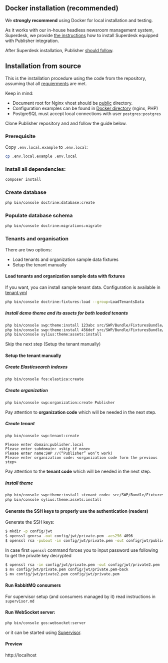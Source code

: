 ## Docker installation (recommended)

We **strongly recommend** using Docker for local installation and testing.

As it works with our in-house headless newsroom management system, Superdesk, we provide [the instructions](etc/docker/Superdesk.md) how to install Superdesk equipped with Publisher integration.

After Superdesk installation, Publisher [should follow](etc/docker/README.md).

## Installation from source

This is the installation procedure using the code from the repository, assuming that all [requierments](REQUIREMENTS.md) are met.

Keep in mind:
* Document root for Nginx vhost should be [public](public/) directory.
* Configuration examples can be found in [Docker directory](etc/docker/) (nginx, PHP)
* PostgreSQL must accept local connections with user ```postgres:postgres```


Clone Publisher repository and and follow the guide below.

### Prerequisite

Copy `.env.local.example` to `.env.local`:

```bash
cp .env.local.example .env.local
```

### Install all dependencies:

```bash
composer install
```

### Create database

```bash
php bin/console doctrine:database:create
```

### Populate database schema

```bash
php bin/console doctrine:migrations:migrate
```

### Tenants and organisation

There are two options:
* Load tenants and organization sample data fixtures
* Setup the tenant manually

#### Load tenants and organization sample data with fixtures

If you want, you can install sample tenant data. Configuration is available in  [tenant.yml](src/SWP/Bundle/FixturesBundle/Resources/fixtures/ORM/dev/tenant.yml)

```bash
php bin/console doctrine:fixtures:load --group=LoadTenantsData
```


##### Install demo theme and its assets for both loaded tenants

```bash
php bin/console swp:theme:install 123abc src/SWP/Bundle/FixturesBundle/Resources/themes/DefaultTheme/ -f -p
php bin/console swp:theme:install 456def src/SWP/Bundle/FixturesBundle/Resources/themes/DefaultTheme/ -f -p
php bin/console sylius:theme:assets:install
```

Skip the next step (Setup the tenant manually)

#### Setup the tenant manually

##### Create Elasticsearch indexes

```bash
php bin/console fos:elastica:create
```

##### Create organization

```bash
php bin/console swp:organization:create Publisher
```

Pay attention to **organization code** which will be needed in the next step.

##### Create tenant

```bash
php bin/console swp:tenant:create
```

```
Please enter domain:publisher.local
Please enter subdomain: <skip if none>
Please enter name:SWP //(“Publisher” won’t work)
Please enter organization code: <organization code form the previous step>
```

Pay attention to the **tenant code** which will be needed in the next step.

##### Install theme

```bash
php bin/console swp:theme:install <tenant code> src/SWP/Bundle/FixturesBundle/Resources/themes/DefaultTheme/ -f --activate
php bin/console sylius:theme:assets:install
```


#### Generate the SSH keys to properly use the authentication (readers)

Generate the SSH keys:


``` bash
$ mkdir -p config/jwt
$ openssl genrsa -out config/jwt/private.pem -aes256 4096
$ openssl rsa -pubout -in config/jwt/private.pem -out config/jwt/public.pem
```

In case first ```openssl``` command forces you to input password use following to get the private key decrypted
``` bash
$ openssl rsa -in config/jwt/private.pem -out config/jwt/private2.pem
$ mv config/jwt/private.pem config/jwt/private.pem-back
$ mv config/jwt/private2.pem config/jwt/private.pem
```


#### Run RabbitMQ consumers

For supervisor setup (and consumers managed by it) read instructions in `supervisor.md`

#### Run WebSocket server:

```bash
php bin/console gos:websocket:server
```

or it can be started using [Supervisor](supervisor.md#running-websocket-server).

#### Preview

http://localhost

